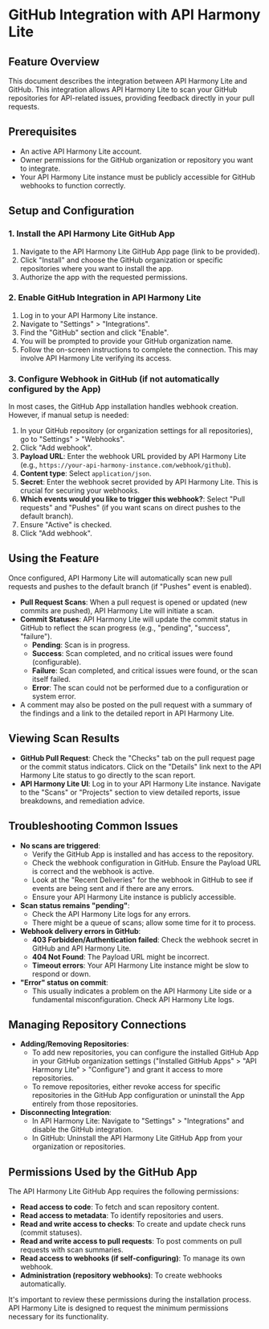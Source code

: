 # GitHub Integration with API Harmony Lite

## Feature Overview

This document describes the integration between API Harmony Lite and GitHub. This integration allows API Harmony Lite to scan your GitHub repositories for API-related issues, providing feedback directly in your pull requests.

## Prerequisites

* An active API Harmony Lite account.
* Owner permissions for the GitHub organization or repository you want to integrate.
* Your API Harmony Lite instance must be publicly accessible for GitHub webhooks to function correctly.

## Setup and Configuration

### 1. Install the API Harmony Lite GitHub App

1.  Navigate to the API Harmony Lite GitHub App page (link to be provided).
2.  Click "Install" and choose the GitHub organization or specific repositories where you want to install the app.
3.  Authorize the app with the requested permissions.

### 2. Enable GitHub Integration in API Harmony Lite

1.  Log in to your API Harmony Lite instance.
2.  Navigate to "Settings" > "Integrations".
3.  Find the "GitHub" section and click "Enable".
4.  You will be prompted to provide your GitHub organization name.
5.  Follow the on-screen instructions to complete the connection. This may involve API Harmony Lite verifying its access.

### 3. Configure Webhook in GitHub (if not automatically configured by the App)

In most cases, the GitHub App installation handles webhook creation. However, if manual setup is needed:

1.  In your GitHub repository (or organization settings for all repositories), go to "Settings" > "Webhooks".
2.  Click "Add webhook".
3.  **Payload URL**: Enter the webhook URL provided by API Harmony Lite (e.g., `https://your-api-harmony-instance.com/webhook/github`).
4.  **Content type**: Select `application/json`.
5.  **Secret**: Enter the webhook secret provided by API Harmony Lite. This is crucial for securing your webhooks.
6.  **Which events would you like to trigger this webhook?**: Select "Pull requests" and "Pushes" (if you want scans on direct pushes to the default branch).
7.  Ensure "Active" is checked.
8.  Click "Add webhook".

## Using the Feature

Once configured, API Harmony Lite will automatically scan new pull requests and pushes to the default branch (if "Pushes" event is enabled).

*   **Pull Request Scans**: When a pull request is opened or updated (new commits are pushed), API Harmony Lite will initiate a scan.
*   **Commit Statuses**: API Harmony Lite will update the commit status in GitHub to reflect the scan progress (e.g., "pending", "success", "failure").
    *   **Pending**: Scan is in progress.
    *   **Success**: Scan completed, and no critical issues were found (configurable).
    *   **Failure**: Scan completed, and critical issues were found, or the scan itself failed.
    *   **Error**: The scan could not be performed due to a configuration or system error.
*   A comment may also be posted on the pull request with a summary of the findings and a link to the detailed report in API Harmony Lite.

## Viewing Scan Results

*   **GitHub Pull Request**: Check the "Checks" tab on the pull request page or the commit status indicators. Click on the "Details" link next to the API Harmony Lite status to go directly to the scan report.
*   **API Harmony Lite UI**: Log in to your API Harmony Lite instance. Navigate to the "Scans" or "Projects" section to view detailed reports, issue breakdowns, and remediation advice.

## Troubleshooting Common Issues

*   **No scans are triggered**:
    *   Verify the GitHub App is installed and has access to the repository.
    *   Check the webhook configuration in GitHub. Ensure the Payload URL is correct and the webhook is active.
    *   Look at the "Recent Deliveries" for the webhook in GitHub to see if events are being sent and if there are any errors.
    *   Ensure your API Harmony Lite instance is publicly accessible.
*   **Scan status remains "pending"**:
    *   Check the API Harmony Lite logs for any errors.
    *   There might be a queue of scans; allow some time for it to process.
*   **Webhook delivery errors in GitHub**:
    *   **403 Forbidden/Authentication failed**: Check the webhook secret in GitHub and API Harmony Lite.
    *   **404 Not Found**: The Payload URL might be incorrect.
    *   **Timeout errors**: Your API Harmony Lite instance might be slow to respond or down.
*   **"Error" status on commit**:
    *   This usually indicates a problem on the API Harmony Lite side or a fundamental misconfiguration. Check API Harmony Lite logs.

## Managing Repository Connections

*   **Adding/Removing Repositories**:
    *   To add new repositories, you can configure the installed GitHub App in your GitHub organization settings ("Installed GitHub Apps" > "API Harmony Lite" > "Configure") and grant it access to more repositories.
    *   To remove repositories, either revoke access for specific repositories in the GitHub App configuration or uninstall the App entirely from those repositories.
*   **Disconnecting Integration**:
    *   In API Harmony Lite: Navigate to "Settings" > "Integrations" and disable the GitHub integration.
    *   In GitHub: Uninstall the API Harmony Lite GitHub App from your organization or repositories.

## Permissions Used by the GitHub App

The API Harmony Lite GitHub App requires the following permissions:

*   **Read access to code**: To fetch and scan repository content.
*   **Read access to metadata**: To identify repositories and users.
*   **Read and write access to checks**: To create and update check runs (commit statuses).
*   **Read and write access to pull requests**: To post comments on pull requests with scan summaries.
*   **Read access to webhooks (if self-configuring)**: To manage its own webhook.
*   **Administration (repository webhooks)**: To create webhooks automatically.

It's important to review these permissions during the installation process. API Harmony Lite is designed to request the minimum permissions necessary for its functionality.
